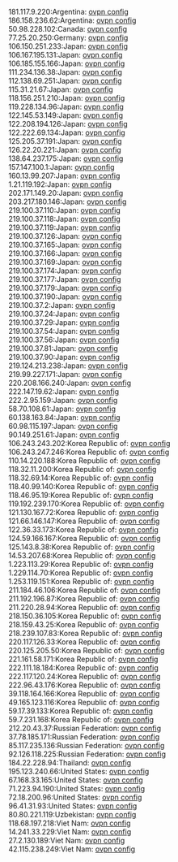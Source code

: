 181.117.9.220:Argentina: [ovpn config](vpn/181_117_9_220.ovpn)  
186.158.236.62:Argentina: [ovpn config](vpn/186_158_236_62.ovpn)  
50.98.228.102:Canada: [ovpn config](vpn/50_98_228_102.ovpn)  
77.25.20.250:Germany: [ovpn config](vpn/77_25_20_250.ovpn)  
106.150.251.233:Japan: [ovpn config](vpn/106_150_251_233.ovpn)  
106.167.195.131:Japan: [ovpn config](vpn/106_167_195_131.ovpn)  
106.185.155.166:Japan: [ovpn config](vpn/106_185_155_166.ovpn)  
111.234.136.38:Japan: [ovpn config](vpn/111_234_136_38.ovpn)  
112.138.69.251:Japan: [ovpn config](vpn/112_138_69_251.ovpn)  
115.31.21.67:Japan: [ovpn config](vpn/115_31_21_67.ovpn)  
118.156.251.210:Japan: [ovpn config](vpn/118_156_251_210.ovpn)  
119.228.134.96:Japan: [ovpn config](vpn/119_228_134_96.ovpn)  
122.145.53.149:Japan: [ovpn config](vpn/122_145_53_149.ovpn)  
122.208.194.126:Japan: [ovpn config](vpn/122_208_194_126.ovpn)  
122.222.69.134:Japan: [ovpn config](vpn/122_222_69_134.ovpn)  
125.205.37.191:Japan: [ovpn config](vpn/125_205_37_191.ovpn)  
126.22.20.221:Japan: [ovpn config](vpn/126_22_20_221.ovpn)  
138.64.237.175:Japan: [ovpn config](vpn/138_64_237_175.ovpn)  
157.147.100.1:Japan: [ovpn config](vpn/157_147_100_1.ovpn)  
160.13.99.207:Japan: [ovpn config](vpn/160_13_99_207.ovpn)  
1.21.119.192:Japan: [ovpn config](vpn/1_21_119_192.ovpn)  
202.171.149.20:Japan: [ovpn config](vpn/202_171_149_20.ovpn)  
203.217.180.146:Japan: [ovpn config](vpn/203_217_180_146.ovpn)  
219.100.37.110:Japan: [ovpn config](vpn/219_100_37_110.ovpn)  
219.100.37.118:Japan: [ovpn config](vpn/219_100_37_118.ovpn)  
219.100.37.119:Japan: [ovpn config](vpn/219_100_37_119.ovpn)  
219.100.37.126:Japan: [ovpn config](vpn/219_100_37_126.ovpn)  
219.100.37.165:Japan: [ovpn config](vpn/219_100_37_165.ovpn)  
219.100.37.166:Japan: [ovpn config](vpn/219_100_37_166.ovpn)  
219.100.37.169:Japan: [ovpn config](vpn/219_100_37_169.ovpn)  
219.100.37.174:Japan: [ovpn config](vpn/219_100_37_174.ovpn)  
219.100.37.177:Japan: [ovpn config](vpn/219_100_37_177.ovpn)  
219.100.37.179:Japan: [ovpn config](vpn/219_100_37_179.ovpn)  
219.100.37.190:Japan: [ovpn config](vpn/219_100_37_190.ovpn)  
219.100.37.2:Japan: [ovpn config](vpn/219_100_37_2.ovpn)  
219.100.37.24:Japan: [ovpn config](vpn/219_100_37_24.ovpn)  
219.100.37.29:Japan: [ovpn config](vpn/219_100_37_29.ovpn)  
219.100.37.54:Japan: [ovpn config](vpn/219_100_37_54.ovpn)  
219.100.37.56:Japan: [ovpn config](vpn/219_100_37_56.ovpn)  
219.100.37.81:Japan: [ovpn config](vpn/219_100_37_81.ovpn)  
219.100.37.90:Japan: [ovpn config](vpn/219_100_37_90.ovpn)  
219.124.213.238:Japan: [ovpn config](vpn/219_124_213_238.ovpn)  
219.99.227.171:Japan: [ovpn config](vpn/219_99_227_171.ovpn)  
220.208.166.240:Japan: [ovpn config](vpn/220_208_166_240.ovpn)  
222.147.19.62:Japan: [ovpn config](vpn/222_147_19_62.ovpn)  
222.2.95.159:Japan: [ovpn config](vpn/222_2_95_159.ovpn)  
58.70.108.61:Japan: [ovpn config](vpn/58_70_108_61.ovpn)  
60.138.163.84:Japan: [ovpn config](vpn/60_138_163_84.ovpn)  
60.98.115.197:Japan: [ovpn config](vpn/60_98_115_197.ovpn)  
90.149.251.61:Japan: [ovpn config](vpn/90_149_251_61.ovpn)  
106.243.243.202:Korea Republic of: [ovpn config](vpn/106_243_243_202.ovpn)  
106.243.247.246:Korea Republic of: [ovpn config](vpn/106_243_247_246.ovpn)  
110.14.220.188:Korea Republic of: [ovpn config](vpn/110_14_220_188.ovpn)  
118.32.11.200:Korea Republic of: [ovpn config](vpn/118_32_11_200.ovpn)  
118.32.69.14:Korea Republic of: [ovpn config](vpn/118_32_69_14.ovpn)  
118.40.99.140:Korea Republic of: [ovpn config](vpn/118_40_99_140.ovpn)  
118.46.95.19:Korea Republic of: [ovpn config](vpn/118_46_95_19.ovpn)  
119.192.239.170:Korea Republic of: [ovpn config](vpn/119_192_239_170.ovpn)  
121.130.167.72:Korea Republic of: [ovpn config](vpn/121_130_167_72.ovpn)  
121.66.146.147:Korea Republic of: [ovpn config](vpn/121_66_146_147.ovpn)  
122.36.33.173:Korea Republic of: [ovpn config](vpn/122_36_33_173.ovpn)  
124.59.166.167:Korea Republic of: [ovpn config](vpn/124_59_166_167.ovpn)  
125.143.8.38:Korea Republic of: [ovpn config](vpn/125_143_8_38.ovpn)  
14.53.207.68:Korea Republic of: [ovpn config](vpn/14_53_207_68.ovpn)  
1.223.113.29:Korea Republic of: [ovpn config](vpn/1_223_113_29.ovpn)  
1.229.114.70:Korea Republic of: [ovpn config](vpn/1_229_114_70.ovpn)  
1.253.119.151:Korea Republic of: [ovpn config](vpn/1_253_119_151.ovpn)  
211.184.46.106:Korea Republic of: [ovpn config](vpn/211_184_46_106.ovpn)  
211.192.196.87:Korea Republic of: [ovpn config](vpn/211_192_196_87.ovpn)  
211.220.28.94:Korea Republic of: [ovpn config](vpn/211_220_28_94.ovpn)  
218.150.36.105:Korea Republic of: [ovpn config](vpn/218_150_36_105.ovpn)  
218.159.43.25:Korea Republic of: [ovpn config](vpn/218_159_43_25.ovpn)  
218.239.107.83:Korea Republic of: [ovpn config](vpn/218_239_107_83.ovpn)  
220.117.126.33:Korea Republic of: [ovpn config](vpn/220_117_126_33.ovpn)  
220.125.205.50:Korea Republic of: [ovpn config](vpn/220_125_205_50.ovpn)  
221.161.58.171:Korea Republic of: [ovpn config](vpn/221_161_58_171.ovpn)  
222.111.18.184:Korea Republic of: [ovpn config](vpn/222_111_18_184.ovpn)  
222.117.120.24:Korea Republic of: [ovpn config](vpn/222_117_120_24.ovpn)  
222.96.43.176:Korea Republic of: [ovpn config](vpn/222_96_43_176.ovpn)  
39.118.164.166:Korea Republic of: [ovpn config](vpn/39_118_164_166.ovpn)  
49.165.123.116:Korea Republic of: [ovpn config](vpn/49_165_123_116.ovpn)  
59.17.39.133:Korea Republic of: [ovpn config](vpn/59_17_39_133.ovpn)  
59.7.231.168:Korea Republic of: [ovpn config](vpn/59_7_231_168.ovpn)  
212.20.43.37:Russian Federation: [ovpn config](vpn/212_20_43_37.ovpn)  
37.78.185.171:Russian Federation: [ovpn config](vpn/37_78_185_171.ovpn)  
85.117.235.136:Russian Federation: [ovpn config](vpn/85_117_235_136.ovpn)  
92.126.118.225:Russian Federation: [ovpn config](vpn/92_126_118_225.ovpn)  
184.22.228.94:Thailand: [ovpn config](vpn/184_22_228_94.ovpn)  
195.123.240.66:United States: [ovpn config](vpn/195_123_240_66.ovpn)  
67.168.33.165:United States: [ovpn config](vpn/67_168_33_165.ovpn)  
71.223.94.190:United States: [ovpn config](vpn/71_223_94_190.ovpn)  
72.18.200.96:United States: [ovpn config](vpn/72_18_200_96.ovpn)  
96.41.31.93:United States: [ovpn config](vpn/96_41_31_93.ovpn)  
80.80.221.119:Uzbekistan: [ovpn config](vpn/80_80_221_119.ovpn)  
118.68.197.218:Viet Nam: [ovpn config](vpn/118_68_197_218.ovpn)  
14.241.33.229:Viet Nam: [ovpn config](vpn/14_241_33_229.ovpn)  
27.2.130.189:Viet Nam: [ovpn config](vpn/27_2_130_189.ovpn)  
42.115.238.249:Viet Nam: [ovpn config](vpn/42_115_238_249.ovpn)  
